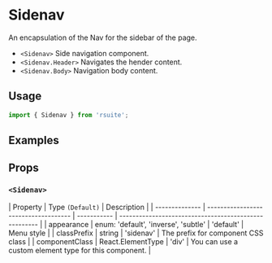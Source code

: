 # Sidenav

An encapsulation of the Nav for the sidebar of the page.

* `<Sidenav>` Side navigation component.
* `<Sidenav.Header>` Navigates the hender content.
* `<Sidenav.Body>` Navigation body content.


## Usage

```js
import { Sidenav } from 'rsuite';
```

## Examples

<!--{demo}-->

## Props

### `<Sidenav>`

| Property       | Type `(Default)`                     | Description |
| -------------- | ------------------------------------ | ----------- | ----------------------------------------------------- |
| appearance     | enum: 'default', 'inverse', 'subtle' | 'default'   | Menu style                                            |
| classPrefix    | string                               | 'sidenav'   | The prefix for component CSS class                               |
| componentClass | React.ElementType                    | 'div'       | You can use a custom element type for this component. |
